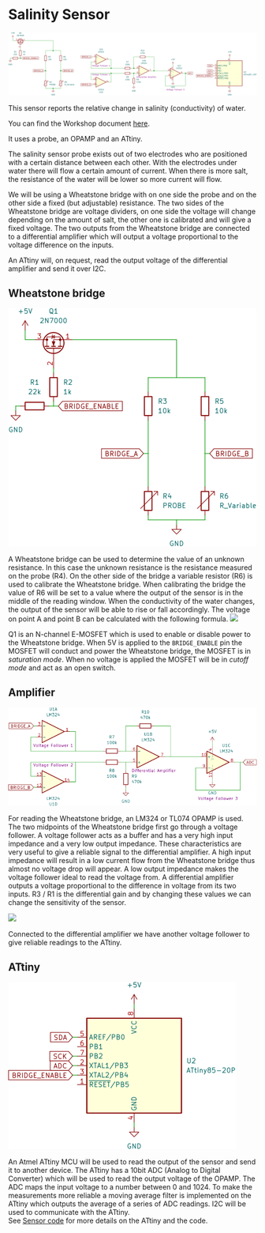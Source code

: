 # Salinity Sensor

![ATtiny scheme](./assets/Scheme-full.svg)

This sensor reports the relative change in salinity (conductivity) of water.

You can find the Workshop document [here](./Workshop.md).

It uses a probe, an OPAMP and an ATtiny.

The salinity sensor probe exists out of two electrodes who are positioned with a certain distance between each other. With the electrodes under water there will flow a certain amount of current. When there is more salt, the resistance of the water will be lower so more current will flow.

We will be using a Wheatstone bridge with on one side the probe and on the other side a fixed (but adjustable) resistance. The two sides of the Wheatstone bridge are voltage dividers, on one side the voltage will change depending on the amount of salt, the other one is calibrated and will give a fixed voltage.
The two outputs from the Wheatstone bridge are connected to a differential amplifier which will output a voltage proportional to the voltage difference on the inputs. 

An ATtiny will, on request, read the output voltage of the differential amplifier and send it over I2C. 



## Wheatstone bridge

![Wheatstone bridge scheme](./assets/Scheme-Wheatstone-bridge.svg)

A Wheatstone bridge can be used to determine the value of an unknown resistance. In this case the unknown resistance is the resistance measured on the probe (R4). On the other side of the bridge a variable resistor (R6) is used to calibrate the Wheatstone bridge. When calibrating the bridge the value of R6 will be set to a value where the output of the sensor is in the middle of the reading window. When the conductivity of the water changes, the output of the sensor will be able to rise or fall accordingly.
The voltage on point A and point B can be calculated with the following formula. <img src="https://render.githubusercontent.com/render/math?math=V_%7Bout%7D=%7B%5Cfrac%7BR_%7B4%7D%7D%7BR_%7B3%7D&plus;R_%7B4%7D%7D%7D%5Ccdot%20V_%7Bin%7D"/>

Q1 is an N-channel E-MOSFET which is used to enable or disable power to the Wheatstone bridge. When 5V is applied to the `BRIDGE_ENABLE` pin the MOSFET will conduct and power the Wheatstone bridge, the MOSFET is in *saturation mode*. When no voltage is applied the MOSFET will be in *cutoff mode* and act as an open switch.
 

## Amplifier

![Amplifier scheme](./assets/Scheme-OPAMP.svg)

For reading the Wheatstone bridge, an LM324 or TL074 OPAMP is used. The two midpoints of the Wheatstone bridge first go through a voltage follower. A voltage follower acts as a buffer and has a very high input impedance and a very low output impedance. These characteristics are very useful to give a reliable signal to the differential amplifier. A high input impedance will result in a low current flow from the Wheatstone bridge thus almost no voltage drop will appear. A low output impedance makes the voltage follower ideal to read the voltage from.
A differential amplifier outputs a voltage proportional to the difference in voltage from its two inputs. R3 / R1 is the differential gain and by changing these values we can change the sensitivity of the sensor.

<img src="https://render.githubusercontent.com/render/math?math=V_%7Bout%7D=%5Cfrac%7BR_10%7D%7BR_7%7D(V_2-V_1)%20"/>

          
Connected to the differential amplifier we have another voltage follower to give reliable readings to the ATtiny.

## ATtiny

![ATtiny scheme](./assets/Scheme-ATtiny.svg)

An Atmel ATtiny MCU will be used to read the output of the sensor and send it to another device. The ATtiny has a 10bit ADC (Analog to Digital Converter) which will be used to read the output voltage of the OPAMP. The ADC maps the input voltage to a number between 0 and 1024. To make the measurements more reliable a moving average filter is implemented on the ATtiny which outputs the average of a series of ADC readings. 
I2C will be used to communicate with the ATtiny. <br/>
See [Sensor code](./Sensor%20code/) for more details on the ATtiny and the code.
